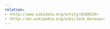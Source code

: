 ```yaml
---
relation:
- <http://www.wikidata.org/entity/Q160534>
- <http://en.wikipedia.org/wiki/Jack_Kerouac>
---
```

